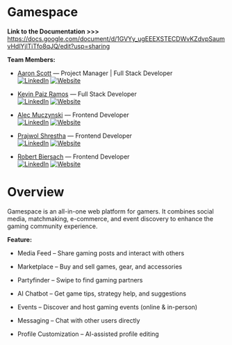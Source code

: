 # Gamespace

**Link to the Documentation >>>**
https://docs.google.com/document/d/1GVYy_ugEEEXSTECDWvKZdvpSaumvHdlYjlTiTfo8qJQ/edit?usp=sharing

**Team Members:**

- [Aaron Scott](https://github.com/AaronScott2025) — Project Manager | Full Stack Developer  
  [![LinkedIn](https://img.icons8.com/color/20/linkedin.png)](https://linkedin.com/in/aaron-scott-1042252a0/) [![Website](https://img.icons8.com/color/20/domain.png)](https://aaronscott2025.github.io)

- [Kevin Paiz Ramos](https://github.com/KevinPaizRamos) — Full Stack Developer  
  [![LinkedIn](https://img.icons8.com/color/20/linkedin.png)](https://www.linkedin.com/in/kevinpaiz) [![Website](https://img.icons8.com/color/20/domain.png)](https://kevin-paiz.vercel.app/)

- [Alec Muczynski](https://github.com/alecmucz) — Frontend Developer  
  [![LinkedIn](https://img.icons8.com/color/20/linkedin.png)](https://linkedin.com/in/alec-muczynski) [![Website](https://img.icons8.com/color/20/domain.png)](https://alecmucz.github.io)

- [Prajwol Shrestha](https://github.com/Praj003) — Frontend Developer  
  [![LinkedIn](https://img.icons8.com/color/20/linkedin.png)](https://www.linkedin.com/in/prajwol-shrestha-30aa6025b/) [![Website](https://img.icons8.com/color/20/domain.png)](https://prajwolshrestha.dev)

- [Robert Biersach](https://github.com/RBiersach) — Frontend Developer  
  [![LinkedIn](https://img.icons8.com/color/20/linkedin.png)](https://www.linkedin.com/in/robert-biersach-4a48a8339/) [![Website](https://img.icons8.com/color/20/domain.png)](https://robertbiersach.dev)

# Overview

Gamespace is an all-in-one web platform for gamers. It combines social media, matchmaking, e-commerce, and event discovery to enhance the gaming community experience.

**Feature:**

- Media Feed – Share gaming posts and interact with others

- Marketplace – Buy and sell games, gear, and accessories

- Partyfinder – Swipe to find gaming partners

- AI Chatbot – Get game tips, strategy help, and suggestions

- Events – Discover and host gaming events (online & in-person)

- Messaging – Chat with other users directly

- Profile Customization – AI-assisted profile editing
